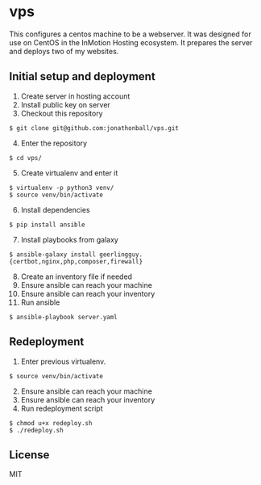 # vps
This configures a centos machine to be a webserver.  It was designed for use on CentOS in the InMotion Hosting ecosystem.  It prepares the server and deploys two of my websites.

## Initial setup and deployment
1. Create server in hosting account
2. Install public key on server
3. Checkout this repository
```
$ git clone git@github.com:jonathonball/vps.git
```
4. Enter the repository
```
$ cd vps/
```
5. Create virtualenv and enter it
```
$ virtualenv -p python3 venv/
$ source venv/bin/activate
```
6. Install dependencies
```
$ pip install ansible
```
7. Install playbooks from galaxy
```
$ ansible-galaxy install geerlingguy.{certbot,nginx,php,composer,firewall}
```
8. Create an inventory file if needed
9. Ensure ansible can reach your machine
10. Ensure ansible can reach your inventory
11. Run ansible
```
$ ansible-playbook server.yaml
```

## Redeployment
1. Enter previous virtualenv.
```
$ source venv/bin/activate
```
2. Ensure ansible can reach your machine
3. Ensure ansible can reach your inventory
4. Run redeployment script
```
$ chmod u+x redeploy.sh
$ ./redeploy.sh
```
## License
MIT
